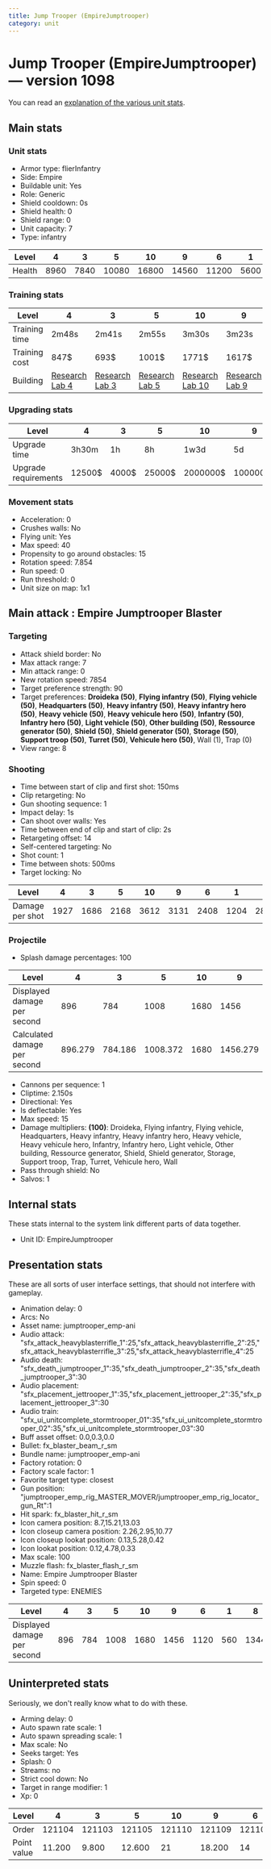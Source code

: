 ```yaml
---
title: Jump Trooper (EmpireJumptrooper)
category: unit
---
```


# Jump Trooper (EmpireJumptrooper) — version 1098

You can read an [explanation  of the various unit stats](unitexplained.md).

## Main stats

### Unit stats

  * Armor type: flierInfantry
  * Side: Empire
  * Buildable unit: Yes
  * Role: Generic
  * Shield cooldown: 0s
  * Shield health: 0
  * Shield range: 0
  * Unit capacity: 7
  * Type: infantry

|Level |4   |3   |5    |10   |9    |6    |1   |8    |7    |2   |
|------|----|----|-----|-----|-----|-----|----|-----|-----|----|
|Health|8960|7840|10080|16800|14560|11200|5600|13440|12320|6720|


### Training stats

|Level        |4                                      |3                                      |5                                      |10                                      |9                                      |6                                      |1                                |8                                      |7                                      |2                                      |
|-------------|---------------------------------------|---------------------------------------|---------------------------------------|----------------------------------------|---------------------------------------|---------------------------------------|---------------------------------|---------------------------------------|---------------------------------------|---------------------------------------|
|Training time|2m48s                                  |2m41s                                  |2m55s                                  |3m30s                                   |3m23s                                  |3m2s                                   |2m20s                            |3m16s                                  |3m9s                                   |2m34s                                  |
|Training cost|847$                                   |693$                                   |1001$                                  |1771$                                   |1617$                                  |1155$                                  |385$                             |1540$                                  |1309$                                  |539$                                   |
|Building     |[Research Lab 4](empireOffenseLab.html)|[Research Lab 3](empireOffenseLab.html)|[Research Lab 5](empireOffenseLab.html)|[Research Lab 10](empireOffenseLab.html)|[Research Lab 9](empireOffenseLab.html)|[Research Lab 6](empireOffenseLab.html)|[Barracks 8](empireBarracks.html)|[Research Lab 8](empireOffenseLab.html)|[Research Lab 7](empireOffenseLab.html)|[Research Lab 2](empireOffenseLab.html)|


### Upgrading stats

|Level               |4     |3    |5     |10      |9       |6      |1   |8      |7      |2    |
|--------------------|------|-----|------|--------|--------|-------|----|-------|-------|-----|
|Upgrade time        |3h30m |1h   |8h    |1w3d    |5d      |1d     |0s  |3d12h  |2d     |15m  |
|Upgrade requirements|12500$|4000$|25000$|2000000$|1000000$|100000$|600$|320000$|160000$|1500$|


### Movement stats

  * Acceleration: 0
  * Crushes walls: No
  * Flying unit: Yes
  * Max speed: 40
  * Propensity to go around obstacles: 15
  * Rotation speed: 7.854
  * Run speed: 0
  * Run threshold: 0
  * Unit size on map: 1x1

## Main attack : Empire Jumptrooper Blaster

### Targeting

  * Attack shield border: No
  * Max attack range: 7
  * Min attack range: 0
  * New rotation speed: 7854
  * Target preference strength: 90
  * Target preferences: **Droideka (50)**, **Flying infantry (50)**, **Flying vehicle (50)**, **Headquarters (50)**, **Heavy infantry (50)**, **Heavy infantry hero (50)**, **Heavy vehicle (50)**, **Heavy vehicule hero (50)**, **Infantry (50)**, **Infantry hero (50)**, **Light vehicle (50)**, **Other building (50)**, **Ressource generator (50)**, **Shield (50)**, **Shield generator (50)**, **Storage (50)**, **Support troop (50)**, **Turret (50)**, **Vehicule hero (50)**, Wall (1), Trap (0)
  * View range: 8

### Shooting

  * Time between start of clip and first shot: 150ms
  * Clip retargeting: No
  * Gun shooting sequence: 1
  * Impact delay: 1s
  * Can shoot over walls: Yes
  * Time between end of clip and start of clip: 2s
  * Retargeting offset: 14
  * Self-centered targeting: No
  * Shot count: 1
  * Time between shots: 500ms
  * Target locking: No

|Level          |4   |3   |5   |10  |9   |6   |1   |8   |7   |2   |
|---------------|----|----|----|----|----|----|----|----|----|----|
|Damage per shot|1927|1686|2168|3612|3131|2408|1204|2890|2649|1445|


### Projectile

  * Splash damage percentages: 100

|Level                       |4      |3      |5       |10  |9       |6   |1  |8       |7       |2      |
|----------------------------|-------|-------|--------|----|--------|----|---|--------|--------|-------|
|Displayed damage per second |896    |784    |1008    |1680|1456    |1120|560|1344    |1232    |672    |
|Calculated damage per second|896.279|784.186|1008.372|1680|1456.279|1120|560|1344.186|1232.093|672.093|


  * Cannons per sequence: 1
  * Cliptime: 2.150s
  * Directional: Yes
  * Is deflectable: Yes
  * Max speed: 15
  * Damage multipliers: **(100)**: Droideka, Flying infantry, Flying vehicle, Headquarters, Heavy infantry, Heavy infantry hero, Heavy vehicle, Heavy vehicule hero, Infantry, Infantry hero, Light vehicle, Other building, Ressource generator, Shield, Shield generator, Storage, Support troop, Trap, Turret, Vehicule hero, Wall
  * Pass through shield: No
  * Salvos: 1

## Internal stats

These stats internal to the system link different parts of data together.

  * Unit ID: EmpireJumptrooper

## Presentation stats

These are all sorts of user interface settings, that should not interfere with gameplay.

  * Animation delay: 0
  * Arcs: No
  * Asset name: jumptrooper_emp-ani
  * Audio attack: "sfx_attack_heavyblasterrifle_1":25,"sfx_attack_heavyblasterrifle_2":25,"sfx_attack_heavyblasterrifle_3":25,"sfx_attack_heavyblasterrifle_4":25
  * Audio death: "sfx_death_jumptrooper_1":35,"sfx_death_jumptrooper_2":35,"sfx_death_jumptrooper_3":30
  * Audio placement: "sfx_placement_jettrooper_1":35,"sfx_placement_jettrooper_2":35,"sfx_placement_jettrooper_3":30
  * Audio train: "sfx_ui_unitcomplete_stormtrooper_01":35,"sfx_ui_unitcomplete_stormtrooper_02":35,"sfx_ui_unitcomplete_stormtrooper_03":30
  * Buff asset offset: 0.0,0.3,0.0
  * Bullet: fx_blaster_beam_r_sm
  * Bundle name: jumptrooper_emp-ani
  * Factory rotation: 0
  * Factory scale factor: 1
  * Favorite target type: closest
  * Gun position: "jumptrooper_emp_rig_MASTER_MOVER/jumptrooper_emp_rig_locator_gun_Rt":1
  * Hit spark: fx_blaster_hit_r_sm
  * Icon camera position: 8.7,15.21,13.03
  * Icon closeup camera position: 2.26,2.95,10.77
  * Icon closeup lookat position: 0.13,5.28,0.42
  * Icon lookat position: 0.12,4.78,0.33
  * Max scale: 100
  * Muzzle flash: fx_blaster_flash_r_sm
  * Name: Empire Jumptrooper Blaster
  * Spin speed: 0
  * Targeted type: ENEMIES

|Level                      |4  |3  |5   |10  |9   |6   |1  |8   |7   |2  |
|---------------------------|---|---|----|----|----|----|---|----|----|---|
|Displayed damage per second|896|784|1008|1680|1456|1120|560|1344|1232|672|


## Uninterpreted stats

Seriously, we don't really know what to do with these.

  * Arming delay: 0
  * Auto spawn rate scale: 1
  * Auto spawn spreading scale: 1
  * Max scale: No
  * Seeks target: Yes
  * Splash: 0
  * Streams: no
  * Strict cool down: No
  * Target in range modifier: 1
  * Xp: 0

|Level      |4     |3     |5     |10    |9     |6     |1     |8     |7     |2     |
|-----------|------|------|------|------|------|------|------|------|------|------|
|Order      |121104|121103|121105|121110|121109|121106|121101|121108|121107|121102|
|Point value|11.200|9.800 |12.600|21    |18.200|14    |7     |16.800|15.400|8.400 |


